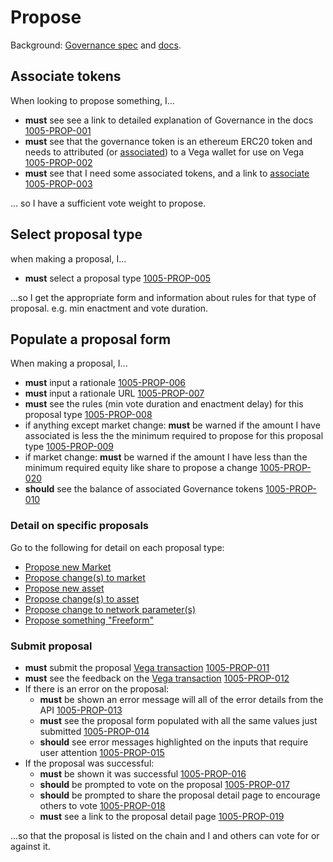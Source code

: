 # Propose
Background: [Governance spec](../protocol/0028-GOVE-governance.md)
and [docs](https://docs.vega.xyz/docs/mainnet/concepts/vega-protocol#governance).



## Associate tokens
When looking to propose something, I... 

- **must** see see a link to detailed explanation of Governance in the docs  [1005-PROP-001](#1005-PROP-001 "1005-PROP-001")
- **must** see that the governance token is an ethereum ERC20 token and needs to attributed (or [associated](1003-ASSO-associate.md)) to a Vega wallet for use on Vega  [1005-PROP-002](#1005-PROP-002 "1005-PROP-002")
- **must** see that I need some associated tokens, and a link to [associate](1003-ASSO-associate.md) [1005-PROP-003](#1005-PROP-003 "1005-PROP-003")

... so I have a sufficient vote weight to propose.

## Select proposal type
when making a proposal, I...

- **must** select a proposal type [1005-PROP-005](#1005-PROP-005 "1005-PROP-005")

...so I get the appropriate form and information about rules for that type of proposal. e.g. min enactment and vote duration.

## Populate a proposal form

When making a proposal, I...

- **must** input a rationale [1005-PROP-006](#1005-PROP-006 "1005-PROP-006")
- **must** input a rationale URL  [1005-PROP-007](#1005-PROP-007 "1005-PROP-007")
- **must** see the rules (min vote duration and enactment delay) for this proposal type [1005-PROP-008](#1005-PROP-008 "1005-PROP-008")
- if anything except market change: **must** be warned if the amount I have associated is less the the minimum required to propose for this proposal type [1005-PROP-009](#1005-PROP-009 "1005-PROP-009")
- if market change: **must** be warned if the amount I have less than the minimum required equity like share to propose a change [1005-PROP-020](#1005-PROP-020 "1005-PROP-020")
- **should** see the balance of associated Governance tokens [1005-PROP-010](#1005-PROP-010 "1005-PROP-010")

### Detail on specific proposals
Go to the following for detail on each proposal type:
- [Propose new Market](./1006-PMARK-propose_new_market.md)
- [Propose change(s) to market](./1007-PMAC-propose_market_change.md)
- [Propose new asset](1008-PASN-propose_new_asset.md)
- [Propose change(s) to asset](1009-PASC-propose_asset_change.md)
- [Propose change to network parameter(s)](1010-PNEC-propose_network.md)
- [Propose something "Freeform"](1011-PFRO-propose_freeform.md)

### Submit proposal

- **must** submit the proposal [Vega transaction](0003-WTXN-submit_vega_transaction.md) [1005-PROP-011](#1005-PROP-011 "1005-PROP-011")
- **must** see the feedback on the [Vega transaction](0003-WTXN-submit_vega_transaction.md) [1005-PROP-012](#1005-PROP-012 "1005-PROP-012")
- If there is an error on the proposal: 
  - **must** be shown an error message will all of the error details from the API [1005-PROP-013](#1005-PROP-013 "1005-PROP-013")
  - **must** see the proposal form populated with all the same values just submitted [1005-PROP-014](#1005-PROP-014 "1005-PROP-014")
  - **should** see error messages highlighted on the inputs that require user attention [1005-PROP-015](#1005-PROP-015 "1005-PROP-015")
- If the proposal was successful:
  - **must** be shown it was successful  [1005-PROP-016](#1005-PROP-016 "1005-PROP-016")
  - **should** be prompted to vote on the proposal [1005-PROP-017](#1005-PROP-017 "1005-PROP-017")
  - **should** be prompted to share the proposal detail page to encourage others to vote [1005-PROP-018](#1005-PROP-018 "1005-PROP-018")
  - **must** see a link to the proposal detail page [1005-PROP-019](#1005-PROP-019 "1005-PROP-019")

...so that the proposal is listed on the chain and I and others can vote for or against it.
